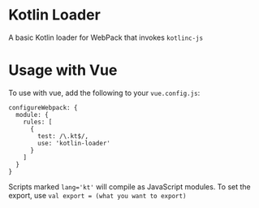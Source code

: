 # Kotlin Loader
A basic Kotlin loader for WebPack that invokes `kotlinc-js`

# Usage with Vue
To use with vue, add the following to your `vue.config.js`:
```
configureWebpack: {
  module: {
    rules: [
      {
        test: /\.kt$/,
        use: 'kotlin-loader'
      }
    ]
  }
}
```

Scripts marked `lang='kt'` will compile as JavaScript modules.
To set the export, use `val export = (what you want to export)`

